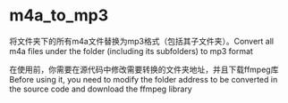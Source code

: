 # m4a_to_mp3
将文件夹下的所有m4a文件替换为mp3格式（包括其子文件夹）。Convert all m4a files under the folder (including its subfolders) to mp3 format 

在使用前，你需要在源代码中修改需要转换的文件夹地址，并且下载ffmpeg库
Before using it, you need to modify the folder address to be converted in the source code and download the ffmpeg library 
